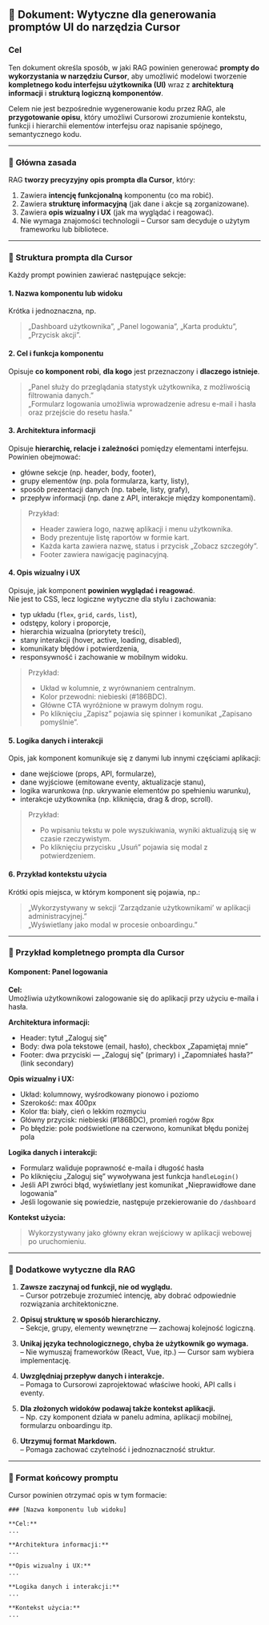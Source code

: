 ## 📘 Dokument: Wytyczne dla generowania promptów UI do narzędzia Cursor

### Cel
Ten dokument określa sposób, w jaki RAG powinien generować **prompty do wykorzystania w narzędziu Cursor**, aby umożliwić modelowi tworzenie **kompletnego kodu interfejsu użytkownika (UI)** wraz z **architekturą informacji** i **strukturą logiczną komponentów**.

Celem nie jest bezpośrednie wygenerowanie kodu przez RAG, ale **przygotowanie opisu**, który umożliwi Cursorowi zrozumienie kontekstu, funkcji i hierarchii elementów interfejsu oraz napisanie spójnego, semantycznego kodu.

---

### 🎯 Główna zasada
RAG **tworzy precyzyjny opis prompta dla Cursor**, który:
1. Zawiera **intencję funkcjonalną** komponentu (co ma robić).  
2. Zawiera **strukturę informacyjną** (jak dane i akcje są zorganizowane).  
3. Zawiera **opis wizualny i UX** (jak ma wyglądać i reagować).  
4. Nie wymaga znajomości technologii – Cursor sam decyduje o użytym frameworku lub bibliotece.

---

### 🧱 Struktura prompta dla Cursor

Każdy prompt powinien zawierać następujące sekcje:

#### 1. **Nazwa komponentu lub widoku**
Krótka i jednoznaczna, np.  
> „Dashboard użytkownika”, „Panel logowania”, „Karta produktu”, „Przycisk akcji”.

#### 2. **Cel i funkcja komponentu**
Opisuje **co komponent robi**, **dla kogo** jest przeznaczony i **dlaczego istnieje**.  
> „Panel służy do przeglądania statystyk użytkownika, z możliwością filtrowania danych.”  
> „Formularz logowania umożliwia wprowadzenie adresu e-mail i hasła oraz przejście do resetu hasła.”

#### 3. **Architektura informacji**
Opisuje **hierarchię, relacje i zależności** pomiędzy elementami interfejsu.  
Powinien obejmować:
- główne sekcje (np. header, body, footer),
- grupy elementów (np. pola formularza, karty, listy),
- sposób prezentacji danych (np. tabele, listy, grafy),
- przepływ informacji (np. dane z API, interakcje między komponentami).

> Przykład:
> - Header zawiera logo, nazwę aplikacji i menu użytkownika.  
> - Body prezentuje listę raportów w formie kart.  
> - Każda karta zawiera nazwę, status i przycisk „Zobacz szczegóły”.  
> - Footer zawiera nawigację paginacyjną.  

#### 4. **Opis wizualny i UX**
Opisuje, jak komponent **powinien wyglądać i reagować**.  
Nie jest to CSS, lecz logiczne wytyczne dla stylu i zachowania:
- typ układu (`flex`, `grid`, `cards`, `list`),
- odstępy, kolory i proporcje,
- hierarchia wizualna (priorytety treści),
- stany interakcji (hover, active, loading, disabled),
- komunikaty błędów i potwierdzenia,
- responsywność i zachowanie w mobilnym widoku.

> Przykład:
> - Układ w kolumnie, z wyrównaniem centralnym.  
> - Kolor przewodni: niebieski (#186BDC).  
> - Główne CTA wyróżnione w prawym dolnym rogu.  
> - Po kliknięciu „Zapisz” pojawia się spinner i komunikat „Zapisano pomyślnie”.

#### 5. **Logika danych i interakcji**
Opis, jak komponent komunikuje się z danymi lub innymi częściami aplikacji:
- dane wejściowe (props, API, formularze),
- dane wyjściowe (emitowane eventy, aktualizacje stanu),
- logika warunkowa (np. ukrywanie elementów po spełnieniu warunku),
- interakcje użytkownika (np. kliknięcia, drag & drop, scroll).

> Przykład:
> - Po wpisaniu tekstu w pole wyszukiwania, wyniki aktualizują się w czasie rzeczywistym.  
> - Po kliknięciu przycisku „Usuń” pojawia się modal z potwierdzeniem.  

#### 6. **Przykład kontekstu użycia**
Krótki opis miejsca, w którym komponent się pojawia, np.:
> „Wykorzystywany w sekcji ‘Zarządzanie użytkownikami’ w aplikacji administracyjnej.”  
> „Wyświetlany jako modal w procesie onboardingu.”

---

### 🧩 Przykład kompletnego prompta dla Cursor

#### Komponent: **Panel logowania**

**Cel:**  
Umożliwia użytkownikowi zalogowanie się do aplikacji przy użyciu e-maila i hasła.  

**Architektura informacji:**  
- Header: tytuł „Zaloguj się”  
- Body: dwa pola tekstowe (email, hasło), checkbox „Zapamiętaj mnie”  
- Footer: dwa przyciski — „Zaloguj się” (primary) i „Zapomniałeś hasła?” (link secondary)  

**Opis wizualny i UX:**  
- Układ: kolumnowy, wyśrodkowany pionowo i poziomo  
- Szerokość: max 400px  
- Kolor tła: biały, cień o lekkim rozmyciu  
- Główny przycisk: niebieski (#186BDC), promień rogów 8px  
- Po błędzie: pole podświetlone na czerwono, komunikat błędu poniżej pola  

**Logika danych i interakcji:**  
- Formularz waliduje poprawność e-maila i długość hasła  
- Po kliknięciu „Zaloguj się” wywoływana jest funkcja `handleLogin()`  
- Jeśli API zwróci błąd, wyświetlany jest komunikat „Nieprawidłowe dane logowania”  
- Jeśli logowanie się powiedzie, następuje przekierowanie do `/dashboard`  

**Kontekst użycia:**  
> Wykorzystywany jako główny ekran wejściowy w aplikacji webowej po uruchomieniu.

---

### 🧠 Dodatkowe wytyczne dla RAG

1. **Zawsze zaczynaj od funkcji, nie od wyglądu.**  
   – Cursor potrzebuje zrozumieć intencję, aby dobrać odpowiednie rozwiązania architektoniczne.

2. **Opisuj strukturę w sposób hierarchiczny.**  
   – Sekcje, grupy, elementy wewnętrzne — zachowaj kolejność logiczną.

3. **Unikaj języka technologicznego, chyba że użytkownik go wymaga.**  
   – Nie wymuszaj frameworków (React, Vue, itp.) — Cursor sam wybiera implementację.

4. **Uwzględniaj przepływ danych i interakcje.**  
   – Pomaga to Cursorowi zaprojektować właściwe hooki, API calls i eventy.

5. **Dla złożonych widoków podawaj także kontekst aplikacji.**  
   – Np. czy komponent działa w panelu admina, aplikacji mobilnej, formularzu onboardingu itp.

6. **Utrzymuj format Markdown.**  
   – Pomaga zachować czytelność i jednoznaczność struktur.

---

### 📑 Format końcowy promptu

Cursor powinien otrzymać opis w tym formacie:

```
### [Nazwa komponentu lub widoku]

**Cel:**
...

**Architektura informacji:**
...

**Opis wizualny i UX:**
...

**Logika danych i interakcji:**
...

**Kontekst użycia:**
...
```

